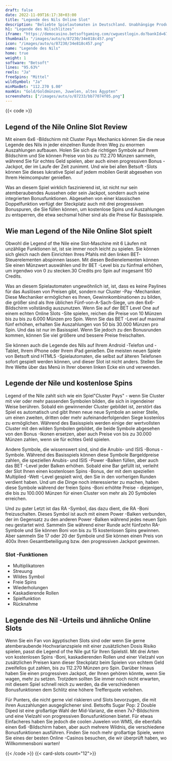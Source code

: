 ```yaml
---
draft: false
date: 2022-11-09T16:17:38+03:00
title: "Legende des Nils Online Slot"
description: "Beliebte Spielautomaten in Deutschland. Unabhängige Produktbewertungen und exklusive Anmeldeangebote. Jetzt spielen!"
h1: "Legende des Nilschlitzes"
iframe: "https://democasino.betsoftgaming.com/cwguestlogin.do?bankId=675&CDN=AUTO&gameId=775"
thumbnail: "/images/auto/o/87230/34e818c457.png"
icon: "/images/auto/o/87230/34e818c457.png"
name: "Legende des Nils"
home: true
weight: 1
software: "Betsoft"
lines: "95.63%"
reels: "Ja"
freeSpins: "Mittel"
wildSymbol: "Ja"
minMaxBet: "112.270 $.00"
maxWin: "Gold/Goldmünzen, Juwelen, altes Ägypten"
screenshots: ["/images/auto/o/87233/bb77074f05.png"]
---
```


{{< code >}}<h2>Legend of the Nile Online Slot Review</h2><p>Mit einem 6x6 -Bildschirm mit Cluster Pays Mechanics können Sie die neue Legende des Nils in jeder einzelnen Runde Ihren Weg zu enormen Auszahlungen aufbauen. Holen Sie sich die richtigen Symbole auf Ihrem Bildschirm und Sie können Preise von bis zu 112.270 Münzen sammeln, während Sie für echtes Geld spielen, aber auch einen progressiven Bonus -Jackpot, der im Laufe der Zeit zunimmt. Und wie bei allen Betsoft -Slots können Sie dieses lukrative Spiel auf jedem mobilen Gerät abgesehen von Ihrem Heimcomputer genießen.</p><p>Was an diesem Spiel wirklich faszinierend ist, ist nicht nur sein atemberaubendes Aussehen oder sein Jackpot, sondern auch seine integrierten Bonusfunktionen. Abgesehen von einer klassischen Doppelfunktion verfügt der Steckplatz auch mit drei progressiven Bonuspuren, die Sie füllen können, um kostenlose Spins und Auszahlungen zu entsperren, die etwa sechsmal höher sind als die Preise für Basisspiele.</p><h2>Wie man Legend of the Nile Online Slot spielt</h2><p>Obwohl die Legend of the Nile eine Slot-Maschine mit 6 Läufen mit unzählige Funktionen ist, ist sie immer noch leicht zu spielen. Sie können sich gleich nach dem Einrichten Ihres Pfahls mit den linken BET-Steuerelementen abspinnen lassen. Mit diesen Bedienelementen können Sie einen Münzwert auswählen und Ihr BET -Level bis zu fünfmal erhöhen, um irgendwo von 0 zu stecken.30 Credits pro Spin auf insgesamt 150 Credits.</p><p>Was an diesem Spielautomaten ungewöhnlich ist, ist, dass es keine Paylines für das Auslösen von Preisen gibt, sondern nur Cluster -Pay -Mechaniker. Diese Mechaniker ermöglichen es Ihnen, Gewinnkombinationen zu bilden, die größer sind als Ihre üblichen Fünf-von-A-Sach-Siege, um den 6x6-Bildschirm vollständig auszunutzen. Wenn Sie auf der BET Level One auf einem echten Online Slots -Site spielen, reichen die Preise von 10 Münzen bis zu bis zu 6.000 Münzen pro Spin. Wenn Sie das BET -Level auf maximal fünf erhöhen, erhalten Sie Auszahlungen von 50 bis 30.000 Münzen pro Spin. Und das ist nur im Basisspiel. Wenn Sie jedoch zu den Bonusrunden kommen, können Sie viel größere und bessere Preise freischalten.</p><p>Sie können auch die Legende des Nils auf Ihrem Android -Telefon und -Tablet, Ihrem iPhone oder Ihrem iPad genießen. Die meisten neuen Spiele von Betsoft sind HTML5 -Spielautomaten, die selbst auf älteren Telefonen sofort gespielt werden können, und dieser Slot ist nicht anders. Stellen Sie Ihre Wette über das Menü in Ihrer oberen linken Ecke ein und verwenden.</p><h2>Legende der Nile und kostenlose Spins</h2><p>Legend of the Nile zahlt sich wie ein Spiel"Cluster Pays" - wenn Sie Cluster mit vier oder mehr passenden Symbolen bilden, die sich in irgendeiner Weise berühren. Sobald ein gewinnender Cluster gebildet ist, zerstört das Spiel es automatisch und gibt Ihnen neue neue Symbole an seiner Stelle, um einen zweiten, dritten oder mehr aufeinanderfolgenden Siege kostenlos zu ermöglichen. Während des Basisspiels werden einige der wertvollsten Cluster mit den wilden Symbolen gebildet, die beide Symbole abgesehen von den Bonus -Ikonen ersetzen, aber auch Preise von bis zu 30.000 Münzen zahlen, wenn sie für echtes Geld spielen.</p><p>Andere Symbole, die wissenswert sind, sind die Anubis- und ISIS -Bonus -Symbole. Während des Basisspiels können diese Symbole Bargeldpreise zahlen, die speziellen Anubis- und ISIS -Power -Balken füllen, aber auch das BET -Level jeder Balken erhöhen. Sobald eine Bar gefüllt ist, verleiht der Slot Ihnen einen kostenlosen Spins -Bonus, der mit dem speziellen Multiplied -Wett -Level gespielt wird, den Sie in den vorherigen Runden verdient haben. Und um die Dinge noch interessierter zu machen, haben diese Symbole während der freien Spins -Boni erhöhte Preise - diejenigen, die bis zu 100.000 Münzen für einen Cluster von mehr als 20 Symbolen erreichen.</p><p>Und zu guter Letzt ist das RA -Symbol, das dazu dient, die RA -Boni freizuschalten. Dieses Symbol ist auch mit einem Power -Balken verbunden, der im Gegensatz zu den anderen Power -Balken während jedes neuen Spin neu gestartet wird. Sammeln Sie während einer Runde acht fünfzehn RA-Symbole und Sie können Boni von bis zu 15 kostenlosen Spins gewinnen. Aber sammeln Sie 17 oder 20 der Symbole und Sie können einen Preis von 400x Ihren Gesamtbeteiligung bzw. den progressiven Jackpot gewinnen.</p><h3>
Slot -Funktionen</h3><ul>
<li></span>
Multiplikatoren</li>
<li></span>
Streuung</li>
<li></span>
Wildes Symbol</li>
<li></span>
Freie Spins</li>
<li></span>
Wiederholungen</li>
<li></span>
Kaskadierende Rollen</li>
<li></span>
Spielfunktion</li>
<li></span>
Rücknahme</li></ul><h2>Legende des Nil -Urteils und ähnliche Online Slots</h2><p>Wenn Sie ein Fan von ägyptischen Slots sind oder wenn Sie gerne atemberaubende Hochvarianzspiele mit einer zusätzlichen Dosis Risiko spielen, passt die Legend of the Nile gut für Ihren Spielstil. Mit drei Arten von kostenlosen Spins -Boni, kaskadierenden Rollen und einer Vielzahl von zusätzlichen Preisen kann dieser Steckplatz beim Spielen von echtem Geld zweifellos gut zahlen, bis zu 112.270 Münzen pro Spin. Darüber hinaus haben Sie einen progressiven Jackpot, der Ihnen gehören könnte, wenn Sie wagen, mehr zu setzen. Trotzdem sollten Sie immer noch nicht erwarten, mit diesem Spiel schnell reich zu werden, da die verschiedenen Bonusfunktionen dem Schlitz eine höhere Trefferquote verleihen.</p><p>Für Punters, die nicht gerne viel riskieren und Slots bevorzugen, die mit ihren Auszahlungen ausgeglichener sind. Betsofts Sugar Pop: 2 Double Diped ist eine großartige Wahl der Mid-Varianz, die einen 7x7-Bildschirm und eine Vielzahl von progressiven Bonusfunktionen bietet. Für etwas Einfacheres haben Sie jedoch die coolen Juwelen von WMS, die ebenfalls einen 6x6 -Bildschirm haben, aber auch mehrere Wildnis, die verschiedene Bonusfunktionen ausführen. Finden Sie noch mehr großartige Spiele, wenn Sie eines der besten Online -Casinos besuchen, die wir überprüft haben, wo Willkommensboni warten!</p>{{< /code >}}
{{< card-slots count="12">}}